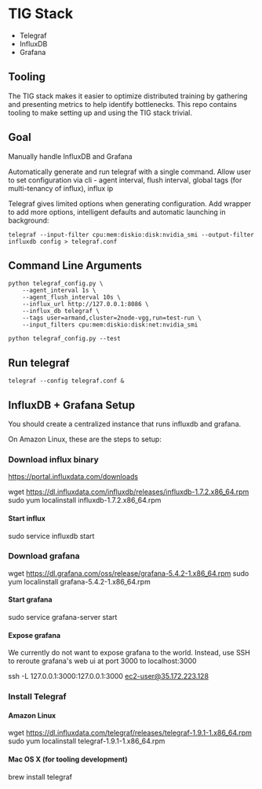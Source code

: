 # TIG Stack

- Telegraf
- InfluxDB
- Grafana

## Tooling

The TIG stack makes it easier to optimize distributed training by gathering and presenting metrics to help identify bottlenecks. This repo contains tooling to make setting up and using the TIG stack trivial. 

## Goal

Manually handle InfluxDB and Grafana

Automatically generate and run telegraf with a single command. Allow user to set configuration via cli - agent interval, flush interval, global tags (for multi-tenancy of influx), influx ip

Telegraf gives limited options when generating configuration. Add wrapper to add more options, intelligent defaults and automatic launching in background: 

`telegraf --input-filter cpu:mem:diskio:disk:nvidia_smi --output-filter influxdb config > telegraf.conf`


## Command Line Arguments


```
python telegraf_config.py \
    --agent_interval 1s \
    --agent_flush_interval 10s \
    --influx_url http://127.0.0.1:8086 \
    --influx_db telegraf \
    --tags user=armand,cluster=2node-vgg,run=test-run \
    --input_filters cpu:mem:diskio:disk:net:nvidia_smi 
```

```
python telegraf_config.py --test
```

## Run telegraf

`telegraf --config telegraf.conf &`

## InfluxDB + Grafana Setup

You should create a centralized instance that runs influxdb and grafana. 

On Amazon Linux, these are the steps to setup:

### Download influx binary

https://portal.influxdata.com/downloads

wget https://dl.influxdata.com/influxdb/releases/influxdb-1.7.2.x86_64.rpm
sudo yum localinstall influxdb-1.7.2.x86_64.rpm

#### Start influx
sudo service influxdb start

### Download grafana 

wget https://dl.grafana.com/oss/release/grafana-5.4.2-1.x86_64.rpm 
sudo yum localinstall grafana-5.4.2-1.x86_64.rpm 

#### Start grafana
sudo service grafana-server start

#### Expose grafana
We currently do not want to expose grafana to the world. Instead, use SSH to reroute grafana's web ui at port 3000 to localhost:3000

ssh -L 127.0.0.1:3000:127.0.0.1:3000 ec2-user@35.172.223.128

### Install Telegraf

#### Amazon Linux
wget https://dl.influxdata.com/telegraf/releases/telegraf-1.9.1-1.x86_64.rpm
sudo yum localinstall telegraf-1.9.1-1.x86_64.rpm

#### Mac OS X (for tooling development)
brew install telegraf